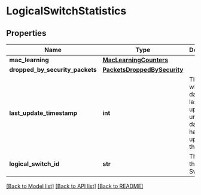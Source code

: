 # LogicalSwitchStatistics

## Properties
Name | Type | Description | Notes
------------ | ------------- | ------------- | -------------
**mac_learning** | [**MacLearningCounters**](MacLearningCounters.md) |  | [optional] 
**dropped_by_security_packets** | [**PacketsDroppedBySecurity**](PacketsDroppedBySecurity.md) |  | [optional] 
**last_update_timestamp** | **int** | Timestamp when the data was last updated; unset if data source has never updated the data. | [optional] 
**logical_switch_id** | **str** | The id of the logical Switch | [optional] 

[[Back to Model list]](../README.md#documentation-for-models) [[Back to API list]](../README.md#documentation-for-api-endpoints) [[Back to README]](../README.md)

